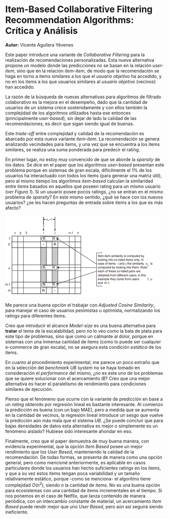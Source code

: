 # Item-Based Collaborative Filtering Recommendation Algorithms: Crítica y Análisis

**Autor:** Vicente Aguilera Yévenes

Este paper introduce una variante de *Collaborative Filtering* para la realización de recomendaciones personalizadas. Esta nueva alternativa propone un modelo donde las predicciones no se basan en la relación *user-item*, sino que en la relación *item-item*, de modo que la recomendación se haga en torno a items similares a los que el *usuario objetivo* ha accedido, y no en los items a los que usuarios similares al *usuario objetivo* (vecinos) han accedido. 

La razón de la búsqueda de nuevas alternativas para algoritmos de filtrado colaborativo es la mejora en el desempeño, dado que la cantidad de usuarios de un sistema crece sostenidamente y con ellos también la complejidad de los algoritmos utilizados hasta ese entonces (principalmente *user-based*), sin dejar de lado la calidad de las recomendaciones, es decir que sigan siendo igual de buenas. 

Este *trade-off* entre complejidad y calidad de la recomendación es abarcado por esta nueva variante *item-item*. La recomendación se genera analizando vecindades para items, y una vez que se encuentra a los items similares, se realiza una suma ponderada para predecir el rating.

En primer lugar, no estoy muy convencido de que se aborde la *sparsity* de los datos. Se dice en el paper que los algoritmos *user-based* presentan este problema porque en sistemas de gran escala, difícilmente el 1% de los usuarios ha interactuado con todos los items (para generar una matriz útil), pero al mismo tiempo los algoritmos *item-based* calculan la similaridad entre items basados en aquellos que poseen rating para un mismo usuario (*ver Figura 1*). Si un usuario posee pocos ratings, ¿no se entran en el mismo problema de *sparsity*? En este mismo sentido, ¿qué se hace con los nuevos usuarios? ¿se les hacen preguntas de entrada sobre items a los que es más afecto?

![](img/item_based_similarity_matrix.png)

Me parece una buena opción el trabajar con *Adjusted Cosine Similarity*, para manejar el caso de usuarios pesimistas u optimista, normalizando los ratings para diferentes items.

Creo que introducir el alcance *Model-size* es una buena alternativa para **tratar** el tema de la escalabilidad, pero no lo veo como la bala de plata para este tipo de problemas, sino que como un calmante al dolor, porque en sistemas con una inmensa cantidad de items (como lo puede ser cualquier e-commerce de gran escala), no se asegura esta condición *estática* de los items.

En cuanto al procedimiento experimental, me parece un poco extraño que en la selección del *benchmark UB system* no se haya tomado en consideración el *performance* del mismo, ¿no es este uno de los problemas que se quiere solucionar con el acercamiento *IB*? Creo que una mejor alternativa es hacer el paralelismo de rendimiento para condiciones similares de ejecución.

Pienso que el fenómeno que ocurre con la variante de predicción en base a un *rating* obtenido por regresión lineal es bastante interesante. Al comienzo la predicción es buena (con un bajo MAE), pero a medida que se aumenta en la cantidad de vecinos, la regresión lineal introduce un sesgo que vuelve la predicción aún más mala que el sistema *UB*. ¿Se puede concluir que para bajas densidades de datos esta alternativa es mejor o simplemente es un fenómeno aislado? Hubiese sido interesante ahondar en eso.

Finalmente, creo que el paper demuestra de muy buena manera, con evidencia experimental, que la opción *Item Based* posee un mejor rendimiento que los *User Based*, manteniendo la calidad de la recomendación. De todas formas, se presenta de manera como una opción general, pero como mencioné anteriormente, es aplicable en casos particulares donde los usuarios han hecho suficientes ratings en los items, y que a su vez estos items tengan poca variabilidad y un tamaño relativamente estático, porque -como se menciona- el algoritmo tiene complejidad $O(n^2)$, siendo $n$ la cantidad de items. No es una buena opción para ecosistemas con una cantidad de items incrementales en el tiempo. Si nos ponemos en el caso de Netflix, que lanza contenido de manera periódica, con un intercambio constante de material, un acercamiento *Item Based* puede rendir mejor que uno *User Based*, pero aún así seguirá siendo ineficiente.

